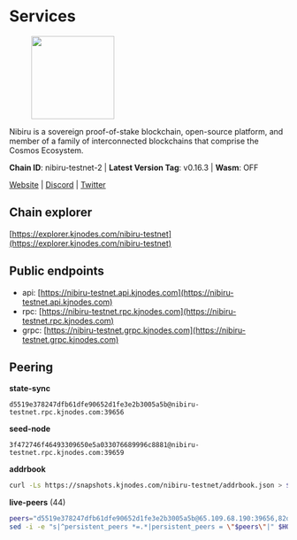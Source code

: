 # Services

<figure><img src="https://raw.githubusercontent.com/kj89/testnet_manuals/main/pingpub/logos/nibiru.png" width="150" alt=""><figcaption></figcaption></figure>

Nibiru is a sovereign proof-of-stake blockchain, open-source platform,  and member of a family of interconnected blockchains that comprise the Cosmos Ecosystem.

**Chain ID**: nibiru-testnet-2 | **Latest Version Tag**: v0.16.3 | **Wasm**: OFF

[Website](https://nibiru.fi) | [Discord](https://discord.gg/nibiru) | [Twitter](https://twitter.com/NibiruChain)


## Chain explorer
[https://explorer.kjnodes.com/nibiru-testnet](https://explorer.kjnodes.com/nibiru-testnet)

## Public endpoints

* api: [https://nibiru-testnet.api.kjnodes.com](https://nibiru-testnet.api.kjnodes.com)
* rpc: [https://nibiru-testnet.rpc.kjnodes.com](https://nibiru-testnet.rpc.kjnodes.com)
* grpc: [https://nibiru-testnet.grpc.kjnodes.com](https://nibiru-testnet.grpc.kjnodes.com)

## Peering

**state-sync**

```text
d5519e378247dfb61dfe90652d1fe3e2b3005a5b@nibiru-testnet.rpc.kjnodes.com:39656
```

**seed-node**

```text
3f472746f46493309650e5a033076689996c8881@nibiru-testnet.rpc.kjnodes.com:39659
```

**addrbook**
```bash
curl -Ls https://snapshots.kjnodes.com/nibiru-testnet/addrbook.json > $HOME/.nibid/config/addrbook.json
```

**live-peers** (44)
```bash
peers="d5519e378247dfb61dfe90652d1fe3e2b3005a5b@65.109.68.190:39656,82dde0f3c283ca231849376696d08c39c3d458ce@173.82.203.187:26657,531c0ff46a2bb0de169e6086087c2ac04c3e27cf@185.15.244.160:26656,2e2a71b2fc86986a7940df724ce100c45cca3649@66.94.104.184:26657,b2c162da315d2e57b1cf86b2f8a2769e3c30e479@43.154.185.150:26657,3500e228e18001372f08bcd0920281096ef80ddb@43.155.105.2:26657,1add783d3a54506feb3379b95ad877a0d09bebae@65.109.53.60:26656,2c22d9b9f767522ddea193bd9f3c5b75f44a5558@173.82.207.117:26657,5c2a752c9b1952dbed075c56c600c3a79b58c395@195.3.220.140:27046,8be964493134dbcb54cbfcbd31c107ae031f96ca@144.91.100.41:26656,fbad9746b824485a2b7c88d72f83e6e4d1fa5eb2@43.156.89.178:26657,5a868d18a5046b715ee726a45b680a68f92bafcb@149.102.136.149:27656,eb65c95ea745d1cb5f66e2fda5d5e1029f4dc43d@5.161.43.109:26656,ffcade6628819c7934399f7d7a03a25d6c7ef281@75.119.130.237:26656,5ef59d8905bbd2bff62e06c391bfcccd5b4f23a9@188.34.202.151:26656,3939da5da8d8a31e6af2cb6d7bdcb222ff2487eb@65.109.14.69:39656,5ade68a4bdc4b06612bc03238b422efbccfabf4d@185.241.151.78:26656,d256380b9344798396e8b1a9c6985f4553a2e0ca@38.242.219.209:26656,e55d8746ad30e0d11ebe0aa3792c46713375edcc@135.181.2.104:26656,af88ca60ae8d6e042ab8bb60c502c0cd0125fafd@135.181.254.242:26656,8b0c7d84c1fedc6d34e32e7b0db442ecb9d3cb86@185.16.39.19:38656,c1d90ca59915ee94cd615304bfac8ddb9bdf2e76@43.156.25.107:26657,df7f32e21c4f10daa81a1b7ddcc7d4063149c18e@65.109.193.77:16656,2a11b3e06f832e430efb41e3c3bb07a42875d20c@154.53.34.112:26657,a2b29a20750fca568247b1dd31d8dbafcdeed439@185.215.180.39:26656,55773ecd03044a5126e68ea943338c6086cfbad3@43.134.174.55:26657,438701ce016699880f9073c6b99f71d17309d820@154.53.52.215:26657,8e8680d613a7e0e51d77a8c21304c94f98a9d908@185.135.137.253:26656,a1a0790af8d27196f4994a55ed20c4b27ee85b89@116.202.227.117:39656,911a6a9a932f21326e4947d492ff03c405e9039e@65.109.86.236:27656,d45de9c70f56160039aa866d7eaf902fbfaaf15d@173.82.207.131:26657,914da689daf74784b621b61c5031e68059de47c3@65.109.85.118:13656,a1323677ae5f7e836f8863bb00bc2dee87bed7af@161.97.69.41:26657,0f26303698b36100f4497d31630acd4fab238e85@80.76.43.63:26660,ab5a794451f4b19055300f692160f4f20d55a891@82.208.21.81:26656,d4828b4ad32cccaf9475f10a37409244a66b7627@136.243.103.53:34656,c26331d00b29298a8c6ef0b9ea595fad737e1d89@38.242.240.79:26656,5a2c62bbe9cc371819924c300be339490b75bdc0@185.216.75.21:36656,434408eac21cec429edc2deacfc90ca717593b21@109.123.242.87:26656,8f00ba98b37036302db681a2572487d1b36d2d48@89.117.63.35:26656,82ff5277d6385a2e9cab7048d8df5f6757d02a8f@43.154.33.200:26657,7146bd0ccbda4bedb5cdb92cd948777c07979534@194.163.177.199:26656,d3091d32c457602c4d3ab348237e56747db81292@77.232.154.215:26656,bda16647d6f89b4e3d829aba359776edb1af4fc0@65.109.92.240:11036"
sed -i -e "s|^persistent_peers *=.*|persistent_peers = \"$peers\"|" $HOME/.nibid/config/config.toml
```
